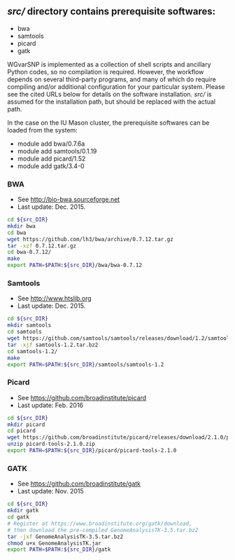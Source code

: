 ## *src/* directory contains prerequisite softwares:
- bwa
- samtools
- picard
- gatk

WGvarSNP is implemented as a collection of shell scripts and ancillary Python codes, so no compilation is required. However, the workflow depends on several third-party programs, and many of which do require compiling and/or additional configuration for your particular system. Please see the cited URLs below for details on the software installation. *src/* is assumed for the installation path, but should be replaced with the actual path.

In the case on the IU Mason cluster, the prerequisite softwares can be loaded from the system:
- module add bwa/0.7.6a
- module add samtools/0.1.19
- module add picard/1.52
- module add gatk/3.4-0

### BWA
* See http://bio-bwa.sourceforge.net
* Last update: Dec. 2015.
```bash
cd ${src_DIR}
mkdir bwa 
cd bwa
wget https://github.com/lh3/bwa/archive/0.7.12.tar.gz
tar -xzf 0.7.12.tar.gz
cd bwa-0.7.12/
make
export PATH=$PATH:${src_DIR}/bwa/bwa-0.7.12
```

### Samtools
* See http://www.htslib.org
* Last update: Dec. 2015.
```bash
cd ${src_DIR}
mkdir samtools
cd samtools
wget https://github.com/samtools/samtools/releases/download/1.2/samtools-1.2.tar.bz2
tar -xjf samtools-1.2.tar.bz2
cd samtools-1.2/
make
export PATH=$PATH:${src_DIR}/samtools/samtools-1.2
```

### Picard
* See https://github.com/broadinstitute/picard
* Last update: Feb. 2016
```bash
cd ${src_DIR}
mkdir picard
cd picard
wget https://github.com/broadinstitute/picard/releases/download/2.1.0/picard-tools-2.1.0.zip
unzip picard-tools-2.1.0.zip
export PATH=$PATH:${src_DIR}/picard/picard-tools-2.1.0
```

### GATK
* See https://github.com/broadinstitute/gatk
* Last update: Nov. 2015
```bash
cd ${src_DIR}
mkdir gatk
cd gatk
# Register at https://www.broadinstitute.org/gatk/download, 
# then download the pre-compiled GenomeAnalysisTK-3.5.tar.bz2
tar -jxf GenomeAnalysisTK-3.5.tar.bz2
chmod u+x GenomeAnalysisTK.jar
export PATH=$PATH:${src_DIR}/gatk
```
